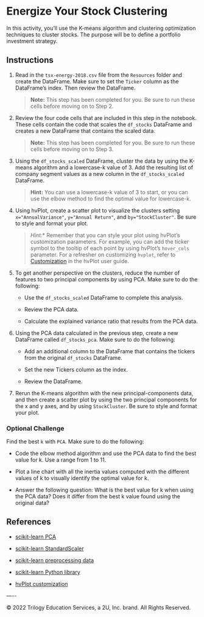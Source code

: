 # Energize Your Stock Clustering

In this activity, you’ll use the K-means algorithm and clustering optimization techniques to cluster stocks. The purpose will be to define a portfolio investment strategy.

## Instructions

1. Read in the `tsx-energy-2018.csv` file from the `Resources` folder and create the DataFrame. Make sure to set the `Ticker` column as the DataFrame’s index. Then review the DataFrame.

    > **Note:** This step has been completed for you. Be sure to run these cells before moving on to Step 2. 

2. Review the four code cells that are included in this step in the notebook. These cells contain the code that scales the `df_stocks` DataFrame and creates a new DataFrame that contains the scaled data. 

    > **Note:** This step has been completed for you. Be sure to run these cells before moving on to Step 3. 

3. Using the `df_stocks_scaled` DataFrame, cluster the data by using the K-means algorithm and a lowercase-k value of 3. Add the resulting list of company segment values as a new column in the `df_stocks_scaled` DataFrame.

    > **Hint:** You can use a lowercase-k value of 3 to start, or you can use the elbow method to find the optimal value for lowercase-k.

4. Using hvPlot, create a scatter plot to visualize the clusters setting `x="AnnualVariance"`,  `y="Annual Return"`, and `by="StockCluster"`. Be sure to style and format your plot.

    > *Hint:** Remember that you can style your plot using hvPlot’s customization parameters. For example, you can add the ticker symbol to the tooltip of each point by using hvPlot’s `hover_cols` parameter. For a refresher on customizing `hvplot`, refer to [Customization](https://hvplot.holoviz.org/user_guide/Customization.html) in the hvPlot user guide.

5. To get another perspective on the clusters, reduce the number of features to two principal components by using PCA. Make sure to do the following:

    - Use the `df_stocks_scaled` DataFrame to complete this analysis.

    - Review the PCA data.

    - Calculate the explained variance ratio that results from the PCA data.

6. Using the PCA data calculated in the previous step, create a new DataFrame called `df_stocks_pca`. Make sure to do the following:

    - Add an additional column to the DataFrame that contains the tickers from the original `df_stocks` DataFrame.

    - Set the new Tickers column as the index.

    - Review the DataFrame.

7. Rerun the K-means algorithm with the new principal-components data, and then create a scatter plot by using the two principal components for the x and y axes, and by using `StockCluster`. Be sure to style and format your plot.

### Optional Challenge

Find the best `k` with `PCA`. Make sure to do the following: 

   * Code the elbow method algorithm and use the PCA data to find the best value for k. Use a range from 1 to 11.

   * Plot a line chart with all the inertia values computed with the different values of k to visually identify the optimal value for k.

   * Answer the following question: What is the best value for k when using the PCA data? Does it differ from the best k value found using the original data?

## References

* [scikit-learn PCA](https://scikit-learn.org/stable/modules/generated/sklearn.decomposition.PCA.html)

* [scikit-learn StandardScaler](https://scikit-learn.org/stable/modules/generated/sklearn.preprocessing.StandardScaler.html)

* [scikit-learn preprocessing data](https://scikit-learn.org/stable/modules/preprocessing.html#preprocessing-scaler)

* [scikit-learn Python library](https://scikit-learn.org)

* [hvPlot customization](https://hvplot.holoviz.org/user_guide/Customization.html)

—--

© 2022 Trilogy Education Services, a 2U, Inc. brand. All Rights Reserved.